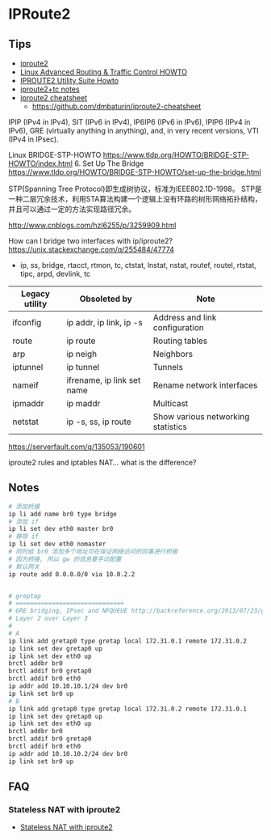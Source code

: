 
# IPRoute2

## Tips

* [iproute2](https://en.wikipedia.org/wiki/Iproute2)
* [Linux Advanced Routing & Traffic Control HOWTO](http://lartc.org/howto/)
* [IPROUTE2 Utility Suite Howto](http://www.policyrouting.org/iproute2.doc.html)
* [iproute2+tc notes](http://www-online.kek.jp/~yasu/ATLAS/QoS/iproute2-notes.html)
* [iproute2 cheatsheet](http://baturin.org/docs/iproute2/)
  * https://github.com/dmbaturin/iproute2-cheatsheet

IPIP (IPv4 in IPv4), SIT (IPv6 in IPv4), IP6IP6 (IPv6 in IPv6), IPIP6 (IPv4 in IPv6), GRE (virtually anything in anything), and, in very recent versions, VTI (IPv4 in IPsec).

Linux BRIDGE-STP-HOWTO
https://www.tldp.org/HOWTO/BRIDGE-STP-HOWTO/index.html
6. Set Up The Bridge
https://www.tldp.org/HOWTO/BRIDGE-STP-HOWTO/set-up-the-bridge.html

STP(Spanning Tree Protocol)即生成树协议，标准为IEEE802.1D-1998。 
STP是一种二层冗余技术，利用STA算法构建一个逻辑上没有环路的树形网络拓扑结构，并且可以通过一定的方法实现路径冗余。

http://www.cnblogs.com/hzl6255/p/3259909.html

How can I bridge two interfaces with ip/iproute2?
https://unix.stackexchange.com/q/255484/47774

* ip, ss, bridge, rtacct, rtmon, tc, ctstat, lnstat, nstat, routef, routel, rtstat, tipc, arpd, devlink, tc

Legacy utility  | Obsoleted by                | Note
----------------|-----------------------------|------
ifconfig	      | ip addr, ip link, ip -s	    | Address and link configuration
route	          | ip route	                  | Routing tables
arp	            | ip neigh	                  | Neighbors
iptunnel	      | ip tunnel	                  | Tunnels
nameif	        | ifrename, ip link set name	| Rename network interfaces
ipmaddr	        | ip maddr	                  | Multicast
netstat	        | ip -s, ss, ip route	        | Show various networking statistics


https://serverfault.com/q/135053/190601

iproute2 rules and iptables NAT… what is the difference?

## Notes

```bash
# 添加桥接
ip li add name br0 type bridge
# 添加 if
ip li set dev eth0 master br0
# 移除 if
ip li set dev eth0 nomaster
# 同时给 br0 添加多个地址可在保证网络访问的同事进行桥接
# 因为桥接, 所以 gw 的信息要手动配置
# 默认网关
ip route add 0.0.0.0/0 via 10.0.2.2


# greptap
# ==============================
# GRE bridging, IPsec and NFQUEUE http://backreference.org/2013/07/23/gre-bridging-ipsec-and-nfqueue/
# Layer 2 over Layer 3
# 
# A
ip link add gretap0 type gretap local 172.31.0.1 remote 172.31.0.2
ip link set dev gretap0 up
ip link set dev eth0 up
brctl addbr br0
brctl addif br0 gretap0
brctl addif br0 eth0
ip addr add 10.10.10.1/24 dev br0
ip link set br0 up
# B
ip link add gretap0 type gretap local 172.31.0.2 remote 172.31.0.1
ip link set dev gretap0 up
ip link set dev eth0 up
brctl addbr br0
brctl addif br0 gretap0
brctl addif br0 eth0
ip addr add 10.10.10.2/24 dev br0
ip link set br0 up
```

## FAQ
### Stateless NAT with iproute2
* [Stateless NAT with iproute2](http://linux-ip.net/html/nat-stateless.html)
